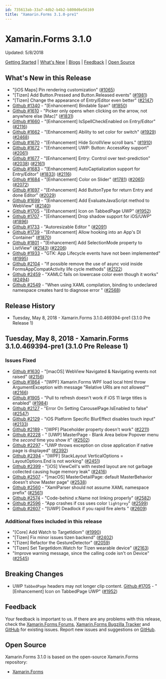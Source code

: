 ```yaml
---
id: 735613ab-33a7-4db2-b4b2-b800d6e56169
title: "Xamarin.Forms 3.1.0-pre1"
---
```


# Xamarin.Forms 3.1.0

Updated: 5/8/2018

[Getting Started](https://docs.microsoft.com/xamarin/xamarin-forms/get-started/installation) | [What's New](#whats-new-in-this-release) | [Blogs](https://blog.xamarin.com/tag/xamarin-forms/) | [Feedback](#feedback) | [Open Source](#open-source)

## What's New in this Release
<a name="whats-new-in-this-release"></a>

* "[iOS Maps] Pin rendering customization" ([#1065](https://github.com/xamarin/Xamarin.Forms/pull/1065))
* "[Tizen] Add Button.Pressed and Button.Released events" ([#1981](https://github.com/xamarin/Xamarin.Forms/pull/1981))
* "[Tizen] Change the appearance of Entry/Editor even better" ([#2147](https://github.com/xamarin/Xamarin.Forms/pull/2147))
* [Github #1340](https://github.com/xamarin/Xamarin.Forms/issues/1340) - "[Enhancement] Bindable Span" ([#1850](https://github.com/xamarin/Xamarin.Forms/pull/1850))
* [Github #1610](https://github.com/xamarin/Xamarin.Forms/issues/1610) - "Picker only opens when clicking on the arrow, not anywhere else [Mac]" ([#1831](https://github.com/xamarin/Xamarin.Forms/pull/1831))
* [Github #1660](https://github.com/xamarin/Xamarin.Forms/issues/1660) - "[Enhancement] IsSpellCheckEnabled on Entry/Editor" ([#2116](https://github.com/xamarin/Xamarin.Forms/pull/2116))
* [Github #1662](https://github.com/xamarin/Xamarin.Forms/issues/1662) - "[Enhancement] Ability to set color for switch" ([#1929](https://github.com/xamarin/Xamarin.Forms/pull/1929)) ([#2468](https://github.com/xamarin/Xamarin.Forms/pull/2468))
* [Github #1670](https://github.com/xamarin/Xamarin.Forms/issues/1670) - "[Enhancement] Hide ScrollView scroll bars." ([#1910](https://github.com/xamarin/Xamarin.Forms/pull/1910))
* [Github #1672](https://github.com/xamarin/Xamarin.Forms/issues/1672) - "[Enhancement] UWP: Button: AccessKey support" ([#2061](https://github.com/xamarin/Xamarin.Forms/pull/2061))
* [Github #1677](https://github.com/xamarin/Xamarin.Forms/issues/1677) - "[Enhancement] Entry: Control over text-prediction" ([#2038](https://github.com/xamarin/Xamarin.Forms/pull/2038)) ([#2161](https://github.com/xamarin/Xamarin.Forms/pull/2161))
* [Github #1683](https://github.com/xamarin/Xamarin.Forms/issues/1683) - "[Enhancement] AutoCaptialization support for Entry/Editor" ([#1833](https://github.com/xamarin/Xamarin.Forms/pull/1833)) ([#2116](https://github.com/xamarin/Xamarin.Forms/pull/2116))
* [Github #1684](https://github.com/xamarin/Xamarin.Forms/issues/1684) - "[Enhancement]  Color on Slider" ([#1781](https://github.com/xamarin/Xamarin.Forms/pull/1781)) ([#2065](https://github.com/xamarin/Xamarin.Forms/pull/2065)) ([#2072](https://github.com/xamarin/Xamarin.Forms/pull/2072))
* [Github #1697](https://github.com/xamarin/Xamarin.Forms/issues/1697) - "[Enhancement] Add ButtonType for return Entry and done Editor" ([#2029](https://github.com/xamarin/Xamarin.Forms/pull/2029))
* [Github #1699](https://github.com/xamarin/Xamarin.Forms/issues/1699) - "[Enhancement] Add EvaluateJavaScript method to WebView" ([#2140](https://github.com/xamarin/Xamarin.Forms/pull/2140))
* [Github #1705](https://github.com/xamarin/Xamarin.Forms/issues/1705) - "[Enhancement] Icon on TabbedPage UWP" ([#1952](https://github.com/xamarin/Xamarin.Forms/pull/1952))
* [Github #1707](https://github.com/xamarin/Xamarin.Forms/issues/1707) - "[Enhancement] Drop shadow support for iOS/UWP" ([#1896](https://github.com/xamarin/Xamarin.Forms/pull/1896))
* [Github #1733](https://github.com/xamarin/Xamarin.Forms/issues/1733) - "Autoresizable Editor " ([#2091](https://github.com/xamarin/Xamarin.Forms/pull/2091))
* [Github #1739](https://github.com/xamarin/Xamarin.Forms/issues/1739) - "[Enhancement] Allow hooking into an App's DI Container" ([#1870](https://github.com/xamarin/Xamarin.Forms/pull/1870))
* [Github #1801](https://github.com/xamarin/Xamarin.Forms/issues/1801) - "[Enhancement] Add SelectionMode property to ListView" ([#2143](https://github.com/xamarin/Xamarin.Forms/pull/2143)) ([#2206](https://github.com/xamarin/Xamarin.Forms/pull/2206))
* [Github #1933](https://github.com/xamarin/Xamarin.Forms/issues/1933) - "GTK: App Lifecycle events have not been implemented" ([#1995](https://github.com/xamarin/Xamarin.Forms/pull/1995))
* [Github #2104](https://github.com/xamarin/Xamarin.Forms/issues/2104) - "If possible remove the use of async void inside FormsAppCompatActivity life cycle methods" ([#2122](https://github.com/xamarin/Xamarin.Forms/pull/2122))
* [Github #2459](https://github.com/xamarin/Xamarin.Forms/issues/2459) - "XAMLC fails on lowercase color even though it works" ([#2494](https://github.com/xamarin/Xamarin.Forms/pull/2494))
* [Github #2549](https://github.com/xamarin/Xamarin.Forms/issues/2549) - "When using XAML compilation, binding to undeclared namespace creates hard to diagnose error " ([#2568](https://github.com/xamarin/Xamarin.Forms/pull/2568))

## Release History

* Tuesday, May 8, 2018 - Xamarin.Forms 3.1.0.469394-pre1 (3.1.0 Pre Release 1)


## Tuesday, May 8, 2018 - Xamarin.Forms 3.1.0.469394-pre1 (3.1.0 Pre Release 1)

### Issues Fixed

* [Github #1630](https://github.com/xamarin/Xamarin.Forms/issues/1630) - "[macOS] WebView Navigated & Navigating events not raised" ([#2156](https://github.com/xamarin/Xamarin.Forms/pull/2156))
* [Github #1864](https://github.com/xamarin/Xamarin.Forms/issues/1864) - "[WPF] Xamarin.Forms WPF load local html throw ArgumentException with message "Relative URIs are not allowed"" ([#2166](https://github.com/xamarin/Xamarin.Forms/pull/2166))
* [Github #1905](https://github.com/xamarin/Xamarin.Forms/issues/1905) - "Pull to refresh doesn't work if iOS 11 large titles is enabled" ([#1984](https://github.com/xamarin/Xamarin.Forms/pull/1984))
* [Github #2127](https://github.com/xamarin/Xamarin.Forms/issues/2127) - "Error On Setting CarouselPage.IsEnabled to false" ([#2547](https://github.com/xamarin/Xamarin.Forms/pull/2547))
* [Github #2129](https://github.com/xamarin/Xamarin.Forms/issues/2129) - "iOS Platform Specific BlurEffect disables touch input" ([#2133](https://github.com/xamarin/Xamarin.Forms/pull/2133))
* [Github #2189](https://github.com/xamarin/Xamarin.Forms/issues/2189) - "[WPF]  Placeholder property doesn't work" ([#2211](https://github.com/xamarin/Xamarin.Forms/pull/2211))
* [Github #2228](https://github.com/xamarin/Xamarin.Forms/issues/2228) - " [UWP] MasterPage - Blank Area below Popover menu the *second* time you show it" ([#2502](https://github.com/xamarin/Xamarin.Forms/pull/2502))
* [Github #2297](https://github.com/xamarin/Xamarin.Forms/issues/2297) - "UWP throws exception on close application if native page is displayed" ([#2392](https://github.com/xamarin/Xamarin.Forms/pull/2392))
* [Github #2394](https://github.com/xamarin/Xamarin.Forms/issues/2394) - "[WPF] StackLayout VerticalOptions = LayoutOptions.End is not working" ([#2451](https://github.com/xamarin/Xamarin.Forms/pull/2451))
* [Github #2399](https://github.com/xamarin/Xamarin.Forms/issues/2399) - "[iOS] ViewCell's with nested layout are not garbage collected causing huge memory leak" ([#2416](https://github.com/xamarin/Xamarin.Forms/pull/2416))
* [Github #2507](https://github.com/xamarin/Xamarin.Forms/issues/2507) - "[macOS] MasterDetailPage: default MasterBehavior doesn't show Master page" ([#2538](https://github.com/xamarin/Xamarin.Forms/pull/2538))
* [Github #2560](https://github.com/xamarin/Xamarin.Forms/issues/2560) - "XamlParser should not assume XAML namespace prefix" ([#2561](https://github.com/xamarin/Xamarin.Forms/pull/2561))
* [Github #2574](https://github.com/xamarin/Xamarin.Forms/issues/2574) - "Code-behind x:Name not linking properly" ([#2582](https://github.com/xamarin/Xamarin.Forms/pull/2582))
* [Github #2596](https://github.com/xamarin/Xamarin.Forms/issues/2596) - "App crashes if css uses color `lightgrey`" ([#2599](https://github.com/xamarin/Xamarin.Forms/pull/2599))
* [Github #2607](https://github.com/xamarin/Xamarin.Forms/issues/2607) - "[UWP] Deadlock if you rapid fire alerts " ([#2609](https://github.com/xamarin/Xamarin.Forms/pull/2609))

### Additional fixes included in this release

* "[Core] Add Watch to TargetIdiom" ([#1990](https://github.com/xamarin/Xamarin.Forms/pull/1990))
* "[Tizen] Fix minor issues tizen backend" ([#2402](https://github.com/xamarin/Xamarin.Forms/pull/2402))
* "[Tizen] Refactor the GestureDetector" ([#2059](https://github.com/xamarin/Xamarin.Forms/pull/2059))
* "[Tizen] Set TargetIdom.Watch for Tizen wearable device" ([#2163](https://github.com/xamarin/Xamarin.Forms/pull/2163))
* "Improve warning message, since the calling code isn't on Device" ([#2545](https://github.com/xamarin/Xamarin.Forms/pull/2545))

## Breaking Changes
<a name="breaking-changes"></a>

* UWP `TabbedPage` headers may not longer clip content. [Github #1705](https://github.com/xamarin/Xamarin.Forms/issues/1705) - "[Enhancement] Icon on TabbedPage UWP" ([#1952](https://github.com/xamarin/Xamarin.Forms/pull/1952))

  
## Feedback
<a name="feedback"></a>
Your feedback is important to us. If there are any problems with this release, check the [Xamarin.Forms Forums](https://forums.xamarin.com/categories/xamarin-forms-releases), [Xamarin.Forms Bugzilla Tracker](https://bugzilla.xamarin.com/describecomponents.cgi?product=Forms) and [GitHub](https://github.com/xamarin/Xamarin.Forms/issues) for existing issues. Report new issues and suggestions on [GitHub](https://github.com/xamarin/Xamarin.Forms/issues/new/).

## Open Source
<a name="open-source"></a>
Xamarin.Forms 3.1.0 is based on the open-source Xamarin.Forms repository:

* [Xamarin.Forms](https://github.com/xamarin/Xamarin.Forms)